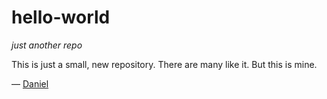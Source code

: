# hello-world
*just another repo*

This is just a small, new repository. 
There are many like it. But this is mine. 

— [Daniel](http://twitter.com/@dnlbrnds) 

